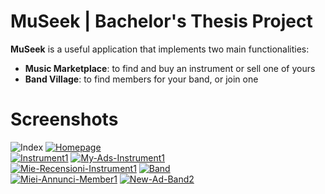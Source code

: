 # MuSeek | Bachelor's Thesis Project
**MuSeek** is a useful application that implements two main functionalities:
- **Music Marketplace**: to find and buy an instrument or sell one of yours
- **Band Village**: to find members for your band, or join one

# Screenshots
<img src="https://i.ibb.co/0nwJXgg/Index.jpg" alt="Index" border="0">
<a href="https://ibb.co/9sTLNxd"><img src="https://i.ibb.co/HnzsVc9/Homepage.jpg" alt="Homepage" border="0"></a>
<br>
<a href="https://ibb.co/z5D9frk"><img src="https://i.ibb.co/3sQ6h7J/Instrument1.jpg" alt="Instrument1" border="0"></a>
<a href="https://ibb.co/pbNFdzT"><img src="https://i.ibb.co/34VZcNb/My-Ads-Instrument1.jpg" alt="My-Ads-Instrument1" border="0"></a>
<br>
<a href="https://ibb.co/C2qmLq6"><img src="https://i.ibb.co/cLPkqPw/Mie-Recensioni-Instrument1.jpg" alt="Mie-Recensioni-Instrument1" border="0"></a>
<a href="https://ibb.co/j8zL9Y4"><img src="https://i.ibb.co/NFrLgqY/Band.jpg" alt="Band" border="0"></a>
<br>
<a href="https://ibb.co/dkWX1mt"><img src="https://i.ibb.co/YfRJY0X/Miei-Annunci-Member1.jpg" alt="Miei-Annunci-Member1" border="0"></a>
<a href="https://ibb.co/YNv16yb"><img src="https://i.ibb.co/RgLs1B7/New-Ad-Band2.jpg" alt="New-Ad-Band2" border="0"></a>
